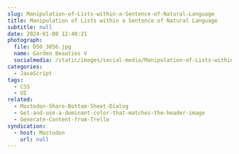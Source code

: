 ```yaml
---
slug: Manipulation-of-Lists-within-a-Sentence-of-Natural-Language
title: Manipulation of Lists within a Sentence of Natural Language
subtitle: null
date: 2024-01-08 12:40:21
photograph:
  file: D50_3856.jpg
  name: Garden Beauties V
  socialmedia: /static/images/social-media/Manipulation-of-Lists-within-a-Sentence-of-Natural-Language.png
categories:
  - JavaScript
tags:
  - CSS
  - UI
related:
  - Mastodon-Share-Bottom-Sheet-Dialog
  - Get-and-use-a-dominant-color-that-matches-the-header-image
  - Generate-Content-from-Trello
syndication:
  - host: Mastodon
    url: null
---
```



<!-- more -->
